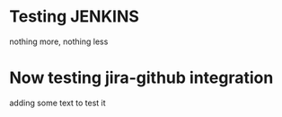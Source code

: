 # Testing JENKINS
nothing more, nothing less

# Now testing jira-github integration
adding some text to test it

